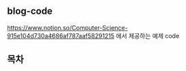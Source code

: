 ## blog-code

https://www.notion.so/Computer-Science-915e104d730a4686af787aaf58291215 에서 제공하는 예제 code

## 목차

